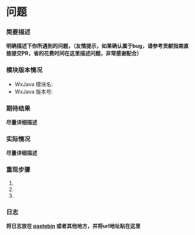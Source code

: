 # 问题

### 简要描述
__明确描述下你所遇到的问题，（友情提示，如果确认属于bug，请参考贡献指南直接提交PR，省的花费时间在这里描述问题，非常感谢配合）__


### 模块版本情况

* WxJava 模块名: 
* WxJava 版本号:


### 期待结果
__尽量详细描述__

### 实际情况
__尽量详细描述__

### 重现步骤
1. 
2. 
3. 


### 日志
__将日志放在 [pastebin](https://paste.ubuntu.com/) 或者其他地方，并将url地址贴在这里__
